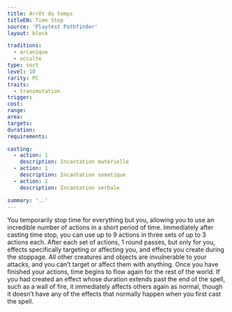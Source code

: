```yaml
---
title: Arrêt du temps
titleEN: Time Stop
source: 'Playtest Pathfinder'
layout: block

traditions:
  - arcanique
  - occulte
type: sort
level: 10
rarity: PC
traits:
  - transmutation
trigger: 
cost: 
range: 
area: 
targets: 
duration: 
requirements: 

casting:
  - action: 1
    description: Incantation matérielle
  - action: 1
    description: Incantation somatique
  - action: 1
    description: Incantation verbale

summary: '..'
---
```

You temporarily stop time for everything but you, allowing you to use an incredible number of actions in a short period of time. Immediately after casting time stop, you can use up to 9 actions in three sets of up to 3 actions each. After each set of actions, 1 round passes, but only for you, effects specifically targeting or affecting you, and effects you create during the stoppage. All other creatures and objects are invulnerable to your attacks, and you can’t target or affect them with anything. Once you have finished your actions, time begins to flow again for the rest of the world. If you had created an effect whose duration extends past the end of the spell, such as a wall of fire, it immediately affects others again as normal, though it doesn’t have any of the effects that normally happen when you first cast the spell.